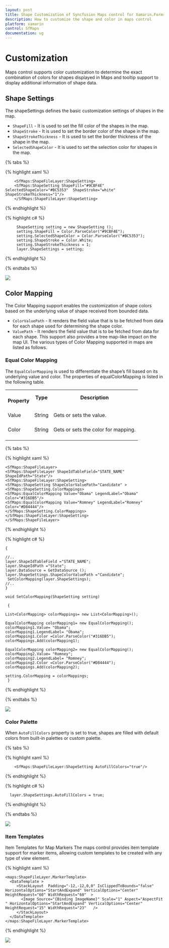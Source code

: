 ```yaml
---
layout: post
title: Shape Customization of Syncfusion Maps control for Xamarin.Forms 
description: How to customize the shape and color in maps control
platform: xamarin
control: SfMaps
documentation: ug
---
```


# Customization

Maps control supports color customization to determine the exact combination of colors for shapes displayed in Maps and tooltip support to display additional information of shape data.

## Shape Settings

The shapeSettings defines the basic customization settings of shapes in the map.

* `ShapeFill` - It is used to set the fill color of the shapes in the map.
* `ShapeStroke` - It is used to set the border color of the shape in the map.
* `ShapeStrokeThickness` - It is used to set the border thickness of the shape in the map.
* `SelectedShapeColor` - It is used to set the selection color for shapes in the map.

{% tabs %}

{% highlight xaml %}

        <SfMaps:ShapeFileLayer:ShapeSetting>
        <SfMaps:ShapeSetting ShapeFill="#9CBF4E" SelectedShapeColor="#BC5353"  ShapeStroke="white" ShapeStrokeThickness="1"/>
        </SfMaps:ShapeFileLayer:ShapeSetting>
                      
      
{% endhighlight %}

{% highlight c# %}

         ShapeSetting setting = new ShapeSetting ();
         setting.ShapeFill = Color.ParseColor("#9CBF4E");
         setting.SelectedShapeColor = Color.ParseColor("#BC5353");
         setting.ShapeStroke = Color.White;
         setting.ShapeStrokeThickness = 1;
         layer.ShapeSettings = setting;

{% endhighlight %}

{% endtabs %}

![](Images/Selection.png)  

## Color Mapping

The Color Mapping support enables the customization of shape colors based on the underlying value of shape received from bounded data.

* `ColorValuePath` - It renders the field value that is to be fetched from data for each shape used for determining the shape color.
* `ValuePath` - It renders the field value that is to be fetched from data for each shape. This support also provides a tree map-like impact on the map UI. The various types of Color Mapping supported in maps are listed as follows.

### Equal Color Mapping

The `EqualColorMapping` is used to differentiate the shape’s fill based on its underlying value and color. The properties of equalColorMapping is listed in the following table.

<table>
<tr>
<th>
<br/>Property<br/><br/></th><th>
Type<br/><br/></th><th>
Description<br/><br/></th></tr>
<tr>
<td>
Value<br/><br/></td><td>
String<br/><br/></td><td>
Gets or sets the value.<br/><br/></td></tr>
<tr>
<td>
Color<br/><br/></td><td>
String<br/><br/></td><td>
Gets or sets the color for mapping.<br/><br/></td></tr>
</table>

{% tabs %}

{% highlight xaml %}
        
    <SfMaps:ShapeFileLayer>
    <SfMaps:ShapeFileLayer ShapeIdTableField="STATE_NAME" ShapeIdPath="State"/>
    <SfMaps:ShapeFileLayer:ShapeSetting>
    <SfMaps:ShapeSetting ShapeColorValuePath="Candidate" >
    <SfMaps:ShapeSetting.ColorMappings>
    <SfMaps:EqualColorMapping Value="Obama" LegendLabel="Obama" Color="#316DB5"/>
    <SfMaps:EqualColorMapping Value="Romney" LegendLabel="Romney" Color="#D84444"/>
    </SfMaps:ShapeSetting.ColorMappings>
    </SfMaps:ShapeFileLayer:ShapeSetting>
    </SfMaps:ShapeFileLayer>               	  


{% endhighlight %}

{% highlight c# %}

    {

    //..           
    layer.ShapeIdTableField ="STATE_NAME";
    layer.ShapeIdPath ="State";
    layer.DataSource = GetDataSource (); 
    layer.ShapeSettings.ShapeColorValuePath ="Candidate";
     SetColorMapping(layer.ShapeSettings);
    //..
    }

    void SetColorMapping(ShapeSetting setting)
    
     {

    List<ColorMapping> colorMappings= new List<ColorMapping>();

    EqualColorMapping colorMapping1= new EqualColorMapping();
    colorMapping1.Value= "Obama";
    colorMapping1.LegendLabel= "Obama";
    colorMapping1.Color =Color.ParseColor("#316DB5");
    colorMappings.Add(colorMapping1);

    EqualColorMapping colorMapping2= new EqualColorMapping();
    colorMapping2.Value= "Romney";
    colorMapping2.LegendLabel= "Romney";
    colorMapping2.Color =Color.ParseColor("#D84444");
    colorMappings.Add(colorMapping2);

    setting.ColorMapping = colorMappings;
     }


{% endhighlight %}

{% endtabs %}

![](Images/customization.png)  


### Color Palette

When `AutoFillColors` property is set to true, shapes are filled with default colors from built-in palettes or custom palette.


{% tabs %}

{% highlight xaml %}
           
                                      
        <SfMaps:ShapeFileLayer:ShapeSetting AutoFillColors="true"/>            
            

{% endhighlight %}

{% highlight c# %}
        
      layer.ShapeSettings.AutoFillColors = true;

{% endhighlight %}

{% endtabs %}

![](Images/palettes.png)  


### Item Templates

Item Templates for Map Markers The maps control provides item template support for marker items, allowing custom templates to be created with any type of view element.

{% highlight xaml %}

    <maps:ShapeFileLayer.MarkerTemplate>
      <DataTemplate >
         <StackLayout  Padding="-12,-12,0,0" IsClippedToBounds="false" HorizontalOptions="StartAndExpand" VerticalOptions="Center" HeightRequest="60" WidthRequest="60"  >
           <Image Source="{Binding ImageName}" Scale="1" Aspect="AspectFit " HorizontalOptions="StartAndExpand" VerticalOptions="Center"  HeightRequest="15" WidthRequest="23"   />    
         </StackLayout>
      </DataTemplate>
    </maps:ShapeFileLayer.MarkerTemplate>
 
{% endhighlight %}

![](Images/MarkerTemplate.png)  




      






    
   



  



